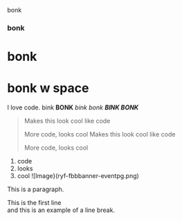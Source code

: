 bonk

###  bonk
bonk
===============
# bonk w space
I love code. 
bink **BONK** 
*bink bonk*
***BINK BONK***
> Makes this look cool like code 
> 
> More code, looks cool
> Makes this look cool like code 
>>
> More code, looks cool
1. code
2. looks 
3. cool
![Image}(ryf-fbbbanner-eventpg.png)
<p> This is a paragraph. 
<p> This is the first line <br>
and this is an example of a line break. 
